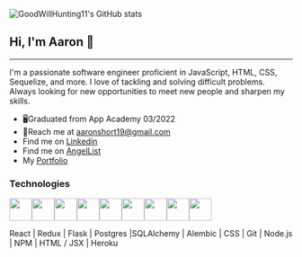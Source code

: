 ![GoodWillHunting11's GitHub stats](https://github-readme-stats.vercel.app/api?username=GoodWillHunting11&show_icons=true&theme=cobalt)

## Hi, I'm Aaron 👋
***

I'm a passionate software engineer proficient in JavaScript, HTML, CSS, Sequelize, and more. I love of tackling and solving difficult problems. Always looking for new opportunities to meet new people and sharpen my skills.

- 🖥️Graduated from App Academy 03/2022
- 📧Reach me at aaronshort19@gmail.com
- Find me on [Linkedin](https://www.linkedin.com/in/aaron-short-780446179/)
- Find me on [AngelList](https://angel.co/u/aaron-short-9)
- My [Portfolio](https://goodwillhunting11.github.io/)

### Technologies 

<img 
src="https://cdn.jsdelivr.net/gh/devicons/devicon/icons/react/react-original.svg" height=40/><img 
src="https://cdn.jsdelivr.net/gh/devicons/devicon/icons/redux/redux-original.svg" height=40/><img 
src="https://cdn.jsdelivr.net/gh/devicons/devicon/icons/flask/flask-original.svg" height=40/><img src="https://cdn.jsdelivr.net/gh/devicons/devicon/icons/postgresql/postgresql-original.svg"  height=40/><img src="https://cdn.jsdelivr.net/gh/devicons/devicon/icons/sqlalchemy/sqlalchemy-original.svg"  height=40/><img  
src="https://cdn.jsdelivr.net/gh/devicons/devicon/icons/css3/css3-original.svg"  height=40/><img  
src="https://cdn.jsdelivr.net/gh/devicons/devicon/icons/html5/html5-original.svg"  height=40/><img  
src="https://cdn.jsdelivr.net/gh/devicons/devicon/icons/git/git-original.svg"  height=40/><img  
src="https://cdn.jsdelivr.net/gh/devicons/devicon/icons/vscode/vscode-original.svg"  height=40/>


React | Redux | Flask | Postgres |SQLAlchemy | Alembic | CSS | Git | Node.js | NPM | HTML / JSX | Heroku 
